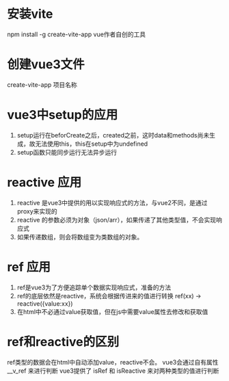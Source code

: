  # 安装vite 
   npm install -g create-vite-app vue作者自创的工具
 # 创建vue3文件 
   create-vite-app 项目名称
 # vue3中setup的应用
   1. setup运行在beforCreate之后，created之前，这时data和methods尚未生成，故无法使用this，this在setup中为undefined
   2. setup函数只能同步运行无法异步运行
 # reactive 应用
   1. reactive 是vue3中提供的用以实现响应式的方法，与vue2不同，是通过proxy来实现的
   2. reactive 的参数必须为对象（json/arr），如果传递了其他类型值，不会实现响应式
   3. 如果传递数组，则会将数组变为类数组的对象。
 # ref 应用
   1. ref是vue3为了方便追踪单个数据实现响应式，准备的方法
   2. ref的底层依然是reactive，系统会根据传进来的值进行转换
      ref(xx) -> reactive({value:xx})
   3. 在html中不必通过value获取值，但在js中需要value属性去修改和获取值
 # ref和reactive的区别
   ref类型的数据会在html中自动添加value，reactive不会。
   vue3会通过自有属性 __v_ref 来进行判断
   vue3提供了 isRef 和 isReactive 来对两种类型的值进行判断
    